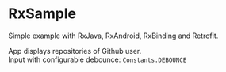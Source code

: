 # RxSample
Simple example with RxJava, RxAndroid, RxBinding and Retrofit. 

App displays repositories of Github user.<br>
Input with configurable debounce: ``Constants.DEBOUNCE``  
